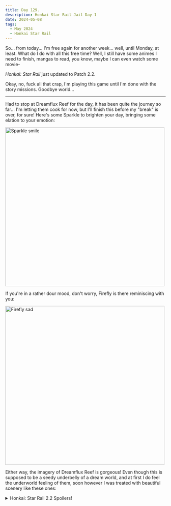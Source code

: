 ```yaml
---
title: Day 129.
description: Honkai Star Rail Jail Day 1
date: 2024-05-08
tags: 
  - May 2024
  - Honkai Star Rail
---
```


So... from today... I'm free again for another week... well, until Monday, at least. What do I do with all this free time? Well, I still have some animes I need to finish, mangas to read, you know, maybe I can even watch some movie-

*Honkai: Star Rail* just updated to Patch 2.2.

Okay, no, fuck all that crap, I'm playing this game until I'm done with the story missions. Goodbye world...

-----

Had to stop at Dreamflux Reef for the day, it has been quite the journey so far... I'm letting them cook for now, but I'll finish this before my "break" is over, for sure! Here's some Sparkle to brighten your day, bringing some elation to your emotion:

<img src="https://i.imgur.com/X01SnDr.png" width="500px" alt="Sparkle smile"></img>

If you're in a rather dour mood, don't worry, Firefly is there reminiscing with you:

<img src="https://i.imgur.com/abnwxoD.png" width="500px" alt="Firefly sad"></img>

Either way, the imagery of Dreamflux Reef is gorgeous! Even though this is supposed to be a seedy underbelly of a dream world, and at first I do feel the underworld feeling of them, soon however I was treated with beautiful scenery like these ones:

<details>
<summary>Honkai: Star Rail 2.2 Spoilers!</summary>

<img src="https://i.imgur.com/gL2XBmF.png" width="500px" alt="Dreamflux Reef elevator scene"></img>

<img src="https://i.imgur.com/xWA7m3s.png" width="500px" alt="Misha and the Dreamflux Reef Memoria"></img>

</details>